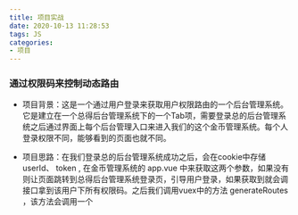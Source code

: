 ```yaml
---
title: 项目实战
date: 2020-10-13 11:28:53
tags: JS
categories:
- 项目
---
```

### 通过权限码来控制动态路由

- 项目背景：这是一个通过用户登录来获取用户权限路由的一个后台管理系统。它是建立在一个总得后台管理系统下的一个Tab项，需要登录总的后台管理系统之后通过界面上每个后台管理入口来进入我们的这个金币管理系统。每个人登录权限不同，能够看到的页面也就不同。

- 项目思路：在我们登录总的后台管理系统成功之后，会在cookie中存储 userId、 token , 在金币管理系统的 app.vue 中来获取这两个参数，如果没有则让页面跳转到总得后台管理系统登录页，引导用户登录，如果获取到就会调接口拿到该用户下所有权限码。之后我们调用vuex中的方法 generateRoutes ，该方法会调用一个
